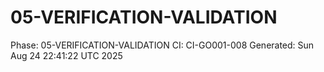 # 05-VERIFICATION-VALIDATION
Phase: 05-VERIFICATION-VALIDATION
CI: CI-GO001-008
Generated: Sun Aug 24 22:41:22 UTC 2025
